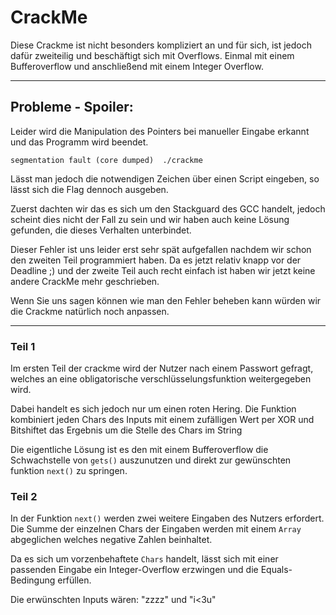 # CrackMe

Diese Crackme ist nicht besonders kompliziert an und für sich, ist jedoch dafür zweiteilig und beschäftigt sich mit Overflows. 
Einmal mit einem Bufferoverflow und anschließend mit einem Integer Overflow.

---

## Probleme - Spoiler:

Leider wird die Manipulation des Pointers bei manueller Eingabe erkannt und das Programm wird beendet.

```
segmentation fault (core dumped)  ./crackme
```

Lässt man jedoch die notwendigen Zeichen über einen Script eingeben, so lässt sich die Flag dennoch ausgeben. 

Zuerst dachten wir das es sich um den Stackguard des GCC handelt, jedoch scheint dies nicht der Fall zu sein und wir haben auch keine Lösung gefunden, die dieses Verhalten unterbindet.



Dieser Fehler ist uns leider erst sehr spät aufgefallen nachdem wir schon den zweiten Teil programmiert haben. Da es jetzt relativ knapp vor der Deadline ;) und der zweite Teil auch recht einfach ist haben wir jetzt keine andere CrackMe mehr geschrieben.

Wenn Sie uns sagen können wie man den Fehler beheben kann würden wir die Crackme natürlich noch anpassen.

---

### Teil 1
Im ersten Teil der crackme wird der Nutzer nach einem Passwort gefragt, welches an eine obligatorische verschlüsselungsfunktion weitergegeben wird. 

Dabei handelt es sich jedoch nur um einen roten Hering. Die Funktion kombiniert jeden Chars des Inputs mit einem zufälligen Wert per XOR und Bitshiftet das Ergebnis um die Stelle des Chars im String

Die eigentliche Lösung ist es den mit einem Bufferoverflow die Schwachstelle von `gets()` auszunutzen und direkt zur gewünschten funktion `next()` zu springen.

### Teil 2 

In der Funktion `next()` werden zwei weitere Eingaben des Nutzers erfordert. Die Summe der einzelnen Chars der Eingaben werden mit einem `Array` abgeglichen welches negative Zahlen beinhaltet.

Da es sich um vorzenbehaftete `Chars` handelt, lässt sich mit einer passenden Eingabe ein Integer-Overflow erzwingen und die Equals-Bedingung erfüllen.

Die erwünschten Inputs wären: "zzzz" und "i<3u"